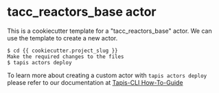 tacc_reactors_base actor
========================

This is a cookiecutter template for a "tacc_reactors_base" actor.
We can use the template to create a new actor.  


    $ cd {{ cookiecutter.project_slug }}
    Make the required changes to the files
    $ tapis actors deploy  


To learn more about creating a custom actor with ``tapis actors deploy`` please refer to our documentation at [Tapis-CLI How-To-Guide](https://tapis-cli-how-to-guide.readthedocs.io/en/latest/actors/create_a_custom_actor.html)
